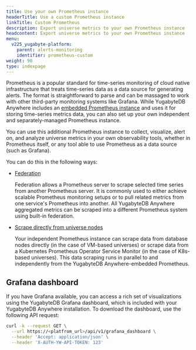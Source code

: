 ```yaml
---
title: Use your own Prometheus instance
headerTitle: Use a custom Prometheus instance
linkTitle: Custom Prometheus
description: Export universe metrics to your own Prometheus instance
headcontent: Export universe metrics to your own Prometheus instance
menu:
  v225_yugabyte-platform:
    parent: alerts-monitoring
    identifier: prometheus-custom
weight: 90
type: indexpage
---
```


Prometheus is a popular standard for time-series monitoring of cloud native infrastructure that treats time-series data as a data source for generating alerts. The format is straightforward to parse and can be massaged to work with other third-party monitoring systems like Grafana. While YugabyteDB Anywhere includes an [embedded Prometheus instance](../anywhere-metrics/) and uses it for storing time-series metrics data, you can also set up your own independent and separately-managed Prometheus instance.

You can use this additional Prometheus instance to collect, visualize, alert on, and analyze universe metrics in your own observability tools, whether in Prometheus itself, or any tool able to use Prometheus as a data source (such as Grafana).

You can do this in the following ways:

- [Federation](prometheus-federate/)

    Federation allows a Prometheus server to scrape selected time series from another Prometheus server. It is commonly used to either achieve scalable Prometheus monitoring setups or to pull related metrics from one service's Prometheus into another. All YugabyteDB Anywhere aggregated metrics can be scraped into a different Prometheus system using built-in federation.

- [Scrape directly from universe nodes](prometheus-scrape/)

    Your independent Prometheus instance can scrape data from database nodes directly (in the case of VM-based universes) or scrape data from a Kubernetes Prometheus Operator Service Monitor (in the case of K8s-based universes). This data scraping runs in parallel to and independently from the YugabyteDB Anywhere-embedded Prometheus.

## Grafana dashboard

If you have Grafana available, you can access a rich set of visualizations using the YugabyteDB Grafana dashboard, which is included with your YugabyteDB Anywhere installation. To download the dashboard, use the following API request:

```sh
curl -k --request GET \
  --url https://<platfrom_url>/api/v1/grafana_dashboard \
  --header 'Accept: application/json' \
  --header 'X-AUTH-YW-API-TOKEN: 123'
```
